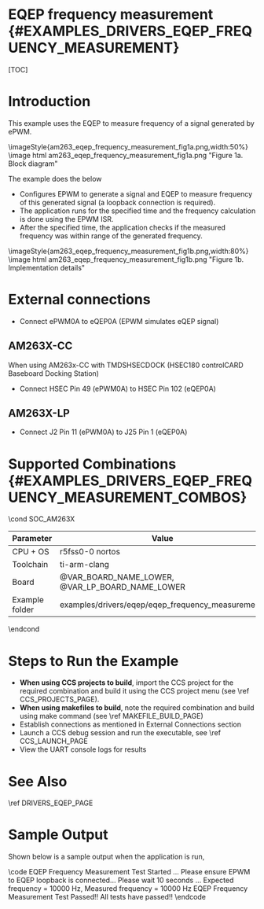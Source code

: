 # EQEP frequency measurement {#EXAMPLES_DRIVERS_EQEP_FREQUENCY_MEASUREMENT}

[TOC]

# Introduction

This example uses the EQEP to measure frequency of a signal generated by ePWM.

\imageStyle{am263_eqep_frequency_measurement_fig1a.png,width:50%}
\image html am263_eqep_frequency_measurement_fig1a.png "Figure 1a. Block diagram"


The example does the below
- Configures EPWM to generate a signal and EQEP to measure frequency of this generated signal (a loopback connection is required).
- The application runs for the specified time and the frequency calculation is done using the EPWM ISR.
- After the specified time, the application checks if the measured frequency was within range of the generated frequency.


\imageStyle{am263_eqep_frequency_measurement_fig1b.png,width:80%}
\image html am263_eqep_frequency_measurement_fig1b.png "Figure 1b. Implementation details"


# External connections

- Connect ePWM0A to eQEP0A (EPWM simulates eQEP signal)

## AM263X-CC

When using AM263x-CC with TMDSHSECDOCK (HSEC180 controlCARD Baseboard Docking Station)
- Connect HSEC Pin 49 (ePWM0A) to HSEC Pin 102 (eQEP0A)


## AM263X-LP
- Connect J2 Pin 11 (ePWM0A) to J25 Pin 1 (eQEP0A)



# Supported Combinations {#EXAMPLES_DRIVERS_EQEP_FREQUENCY_MEASUREMENT_COMBOS}

\cond SOC_AM263X

 Parameter      | Value
 ---------------|-----------
 CPU + OS       | r5fss0-0 nortos
 Toolchain      | ti-arm-clang
 Board          | @VAR_BOARD_NAME_LOWER, @VAR_LP_BOARD_NAME_LOWER
 Example folder | examples/drivers/eqep/eqep_frequency_measurement/

\endcond

# Steps to Run the Example

- **When using CCS projects to build**, import the CCS project for the required combination
  and build it using the CCS project menu (see \ref CCS_PROJECTS_PAGE).
- **When using makefiles to build**, note the required combination and build using
  make command (see \ref MAKEFILE_BUILD_PAGE)
- Establish connections as mentioned in External Connections section
- Launch a CCS debug session and run the executable, see \ref CCS_LAUNCH_PAGE
- View the UART console logs for results

# See Also

\ref DRIVERS_EQEP_PAGE

# Sample Output

Shown below is a sample output when the application is run,

\code
EQEP Frequency Measurement Test Started ...
Please ensure EPWM to EQEP loopback is connected...
Please wait 10 seconds ...
Expected frequency = 10000 Hz, Measured frequency = 10000 Hz 
EQEP Frequency Measurement Test Passed!!
All tests have passed!!
\endcode
